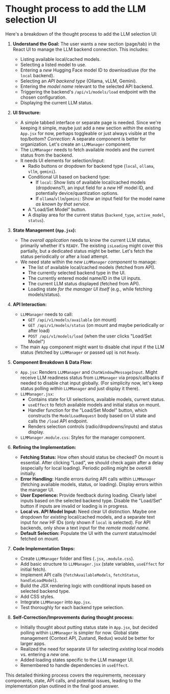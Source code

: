 # Thought process to add the LLM selection UI #

Here's a breakdown of the thought process to add the LLM selection UI:

1.  **Understand the Goal:** The user wants a new section (page/tab) in the React UI to manage the LLM backend connection. This includes:
    *   Listing available local/cached models.
    *   Selecting a listed model to use.
    *   Entering a *new* Hugging Face model ID to download/use (for the `local` backend).
    *   Selecting an *API backend type* (Ollama, vLLM, Gemini).
    *   Entering the *model name* relevant to the selected API backend.
    *   Triggering the backend's `/api/v1/models/load` endpoint with the chosen configuration.
    *   Displaying the current LLM status.

2.  **UI Structure:**
    *   A simple tabbed interface or separate page is needed. Since we're keeping it simple, maybe just add a new section *within* the existing `App.jsx` for now, perhaps toggleable or just always visible at the top/bottom? *Correction:* A separate component is better for organization. Let's create an `LLMManager` component.
    *   The `LLMManager` needs to fetch available models and the current status from the backend.
    *   It needs UI elements for selection/input:
        *   Radio buttons or dropdown for backend type (`local`, `ollama`, `vllm`, `gemini`).
        *   Conditional UI based on backend type:
            *   If `local`: Show lists of available local/cached models (dropdowns?), an input field for a *new* HF model ID, and potentially device/quantization options.
            *   If `ollama`/`vllm`/`gemini`: Show an input field for the model name *as known by that service*.
        *   A "Load/Set Model" button.
        *   A display area for the current status (`backend_type`, `active_model`, `status`).

3.  **State Management (`App.jsx`):**
    *   The *overall application* needs to know the current LLM status, primarily whether it's `READY`. The existing `isLoading` might cover this partially, but a dedicated status might be better. Let's fetch the status periodically or after a load attempt.
    *   We need state within the *new `LLMManager` component* to manage:
        *   The list of available local/cached models (fetched from API).
        *   The currently selected backend type in the UI.
        *   The currently entered model name/ID in the UI inputs.
        *   The current LLM status displayed (fetched from API).
        *   Loading state *for the manager UI itself* (e.g., while fetching models/status).

4.  **API Interaction:**
    *   `LLMManager` needs to call:
        *   `GET /api/v1/models/available` (on mount)
        *   `GET /api/v1/models/status` (on mount and maybe periodically or after load)
        *   `POST /api/v1/models/load` (when the user clicks "Load/Set Model")
    *   The main `App` component might want to disable chat input if the LLM status (fetched by `LLMManager` or passed up) is not `Ready`.

5.  **Component Breakdown & Data Flow:**
    *   `App.jsx`: Renders `LLMManager` and `ChatWindow`/`MessageInput`. Might receive LLM readiness status from `LLMManager` via props/callbacks if needed to disable chat input globally. (For simplicity now, let's keep status polling *within* `LLMManager` and just display it there).
    *   `LLMManager.jsx`:
        *   Contains state for UI selections, available models, current status.
        *   `useEffect` to fetch available models and initial status on mount.
        *   Handler function for the "Load/Set Model" button, which constructs the `ModelLoadRequest` body based on UI state and calls the `/load` API endpoint.
        *   Renders selection controls (radio/dropdowns/inputs) and status display.
    *   `LLMManager.module.css`: Styles for the manager component.

6.  **Refining the Implementation:**
    *   **Fetching Status:** How often should status be checked? On mount is essential. After clicking "Load", we should check again after a delay (especially for local loading). Periodic polling might be overkill initially.
    *   **Error Handling:** Handle errors during API calls within `LLMManager` (fetching available models, status, or loading). Display errors within the manager UI.
    *   **User Experience:** Provide feedback during loading. Clearly label inputs based on the selected backend type. Disable the "Load/Set" button if inputs are invalid or loading is in progress.
    *   **Local vs. API Model Input:** Need clear UI distinction. Maybe one dropdown for *existing* local/cached models, and a separate text input for *new* HF IDs (only shown if `local` is selected). For API backends, only show a text input for the *remote model name*.
    *   **Default Selection:** Populate the UI with the *current* status/model fetched on mount.

7.  **Code Implementation Steps:**
    *   Create `LLMManager` folder and files (`.jsx`, `.module.css`).
    *   Add basic structure to `LLMManager.jsx` (state variables, `useEffect` for initial fetch).
    *   Implement API calls (`fetchAvailableModels`, `fetchStatus`, `handleLoadModel`).
    *   Build the JSX rendering logic with conditional inputs based on selected backend type.
    *   Add CSS styles.
    *   Integrate `LLMManager` into `App.jsx`.
    *   Test thoroughly for each backend type selection.

8.  **Self-Correction/Improvements during thought process:**
    *   Initially thought about putting status state in `App.jsx`, but decided polling within `LLMManager` is simpler for now. Global state management (Context API, Zustand, Redux) would be better for larger apps.
    *   Realized the need for separate UI for selecting *existing* local models vs. entering a *new* one.
    *   Added loading states specific to the LLM manager UI.
    *   Remembered to handle dependencies in `useEffect`.

This detailed thinking process covers the requirements, necessary components, state, API calls, and potential issues, leading to the implementation plan outlined in the final good answer.
